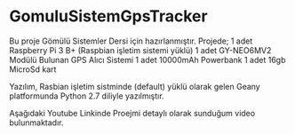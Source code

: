 # GomuluSistemGpsTracker
Bu proje Gömülü Sistemler Dersi için hazırlanmıştır.
Projede;
1 adet Raspberry Pi 3 B+ (Raspbian işletim sistemi yüklü)
1 adet GY-NEO6MV2 Modülü Bulunan GPS Alıcı Sistemi
1 adet 10000mAh Powerbank
1 adet 16gb MicroSd kart

Yazılım, Rasbian işletim sistminde (default) yüklü olarak gelen Geany platformunda Python 2.7 diliyle yazılmıştır.

Aşağıdaki Youtube Linkinde Proejmi detaylı olarak sunduğum video bulunmaktadır.


